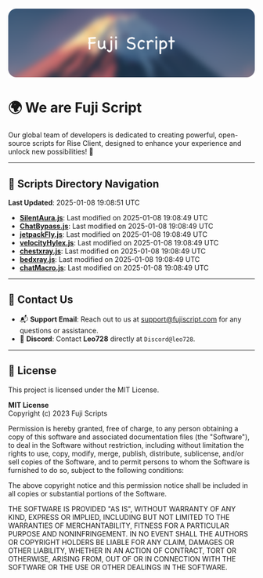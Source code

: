 ![Banner](.github/b.webp)

# 🌍 **We are Fuji Script**

Our global team of developers is dedicated to creating powerful, open-source scripts for Rise Client, designed to enhance your experience and unlock new possibilities! 🌟

---
<!-- SCRIPTS_NAVIGATION_START -->
## 📂 **Scripts Directory Navigation**

**Last Updated**: 2025-01-08 19:08:51 UTC

- **[SilentAura.js](scripts/SilentAura.js)**: Last modified on 2025-01-08 19:08:49 UTC
- **[ChatBypass.js](scripts/ChatBypass.js)**: Last modified on 2025-01-08 19:08:49 UTC
- **[jetpackFly.js](scripts/jetpackFly.js)**: Last modified on 2025-01-08 19:08:49 UTC
- **[velocityHylex.js](scripts/velocityHylex.js)**: Last modified on 2025-01-08 19:08:49 UTC
- **[chestxray.js](scripts/chestxray.js)**: Last modified on 2025-01-08 19:08:49 UTC
- **[bedxray.js](scripts/bedxray.js)**: Last modified on 2025-01-08 19:08:49 UTC
- **[chatMacro.js](scripts/chatMacro.js)**: Last modified on 2025-01-08 19:08:49 UTC

<!-- SCRIPTS_NAVIGATION_END -->

---

## 💬 **Contact Us**  
- 📬 **Support Email**: Reach out to us at [support@fujiscript.com](mailto:support@fujiscript.com) for any questions or assistance.  
- 💬 **Discord**: Contact **Leo728** directly at `Discord@leo728`.

---

## 📜 **License**

This project is licensed under the MIT License.  

**MIT License**  
Copyright (c) 2023 Fuji Scripts  

Permission is hereby granted, free of charge, to any person obtaining a copy of this software and associated documentation files (the "Software"), to deal in the Software without restriction, including without limitation the rights to use, copy, modify, merge, publish, distribute, sublicense, and/or sell copies of the Software, and to permit persons to whom the Software is furnished to do so, subject to the following conditions:  

The above copyright notice and this permission notice shall be included in all copies or substantial portions of the Software.  

THE SOFTWARE IS PROVIDED "AS IS", WITHOUT WARRANTY OF ANY KIND, EXPRESS OR IMPLIED, INCLUDING BUT NOT LIMITED TO THE WARRANTIES OF MERCHANTABILITY, FITNESS FOR A PARTICULAR PURPOSE AND NONINFRINGEMENT. IN NO EVENT SHALL THE AUTHORS OR COPYRIGHT HOLDERS BE LIABLE FOR ANY CLAIM, DAMAGES OR OTHER LIABILITY, WHETHER IN AN ACTION OF CONTRACT, TORT OR OTHERWISE, ARISING FROM, OUT OF OR IN CONNECTION WITH THE SOFTWARE OR THE USE OR OTHER DEALINGS IN THE SOFTWARE.  
